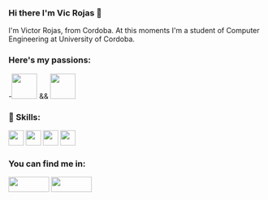 ### Hi there I'm Vic Rojas 👋
I'm Victor Rojas, from Cordoba. At this moments I'm a student of Computer Engineering at University of Cordoba.



### Here's my passions:
-<img src ="https://user-images.githubusercontent.com/71811865/137821760-873fb295-6a59-4689-b949-768a89e54ff5.gif" width="50" height = "50">        &&        <img src ="https://user-images.githubusercontent.com/71811865/137820352-87435d5e-7d02-4efd-b0f1-441070267872.gif" width="50" height = "50"> 


### 🚀 Skills:
  <img src="https://user-images.githubusercontent.com/71811865/137821057-d4866a0c-6537-4798-b281-39daafb1c23a.png" width ="30" height="30">   <img src = "https://user-images.githubusercontent.com/71811865/137821873-aa46e041-ede5-408c-aea6-2aa7ba4cb03c.png" width ="30" height = "30">   <img src = "https://user-images.githubusercontent.com/71811865/137822136-f1c9dc71-f3c2-4898-accd-2d5c20e371d8.png" width = "30" heigh = "30">   <img src = "https://user-images.githubusercontent.com/71811865/137823383-7ba547d4-13d2-4937-b349-17e592cb57dc.png" width = "30" heigh = "30">


### You can find me in:

[<img src="https://user-images.githubusercontent.com/71811865/137822599-2c4269b8-d5a4-4344-a0a6-f8ba5183caed.png" width ="80" height = "30" />](https://twitter.com/BlackSymb) [<img src="https://user-images.githubusercontent.com/71811865/137822956-c0720ac0-9eab-4b63-879b-0fd8da5d6a09.jpg" width ="80" height = "30" />](hhttps://instagram.com/victorrojass__?utm_medium=copy_link)


<!--
**Victorrojass/Victorrojass** is a ✨ _special_ ✨ repository because its `README.md` (this file) appears on your GitHub profile.

Here are some ideas to get you started:

- 🔭 I’m currently working on ...
- 🌱 I’m currently learning ...
- 👯 I’m looking to collaborate on ...
- 🤔 I’m looking for help with ...
- 💬 Ask me about ...
- 📫 How to reach me: ...
- 😄 Pronouns: ...
- ⚡ Fun fact: ...
-->
